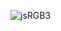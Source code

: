 ![jsRGB3](https://user-images.githubusercontent.com/85651960/235048795-775398b7-87e8-4df5-aa12-3d2f12ea6b72.png)
